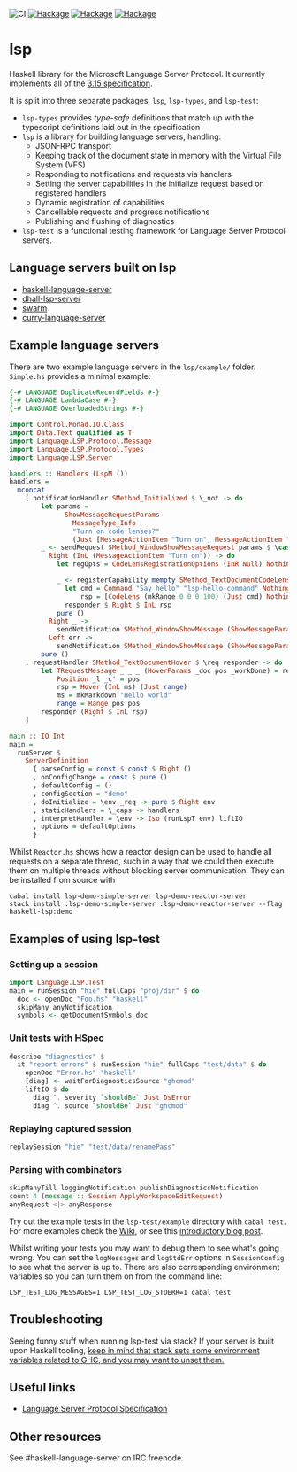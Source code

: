 ![CI](https://github.com/alanz/lsp/workflows/Haskell%20CI/badge.svg)
[![Hackage](https://img.shields.io/hackage/v/lsp?label=lsp)](https://hackage.haskell.org/package/lsp)
[![Hackage](https://img.shields.io/hackage/v/lsp?label=lsp-types)](https://hackage.haskell.org/package/lsp-types)
[![Hackage](https://img.shields.io/hackage/v/lsp?label=lsp-test)](https://hackage.haskell.org/package/lsp-test)

# lsp
Haskell library for the Microsoft Language Server Protocol.
It currently implements all of the [3.15 specification](https://microsoft.github.io/language-server-protocol/specifications/specification-3-15/).

It is split into three separate packages, `lsp`, `lsp-types`, and `lsp-test`:
- `lsp-types` provides *type-safe* definitions that match up with the
typescript definitions laid out in the specification
- `lsp` is a library for building language servers, handling:
  - JSON-RPC transport
  - Keeping track of the document state in memory with the Virtual File System (VFS)
  - Responding to notifications and requests via handlers
  - Setting the server capabilities in the initialize request based on registered handlers
  - Dynamic registration of capabilities
  - Cancellable requests and progress notifications
  - Publishing and flushing of diagnostics
- `lsp-test` is a functional testing framework for Language Server Protocol servers.

## Language servers built on lsp
- [haskell-language-server](https://github.com/haskell/haskell-language-server)
- [dhall-lsp-server](https://github.com/dhall-lang/dhall-haskell/tree/master/dhall-lsp-server#readme)
- [swarm](https://github.com/byorgey/swarm/blob/main/src/Swarm/Language/LSP.hs)
- [curry-language-server](https://github.com/fwcd/curry-language-server)

## Example language servers
There are two example language servers in the `lsp/example/` folder. `Simple.hs` provides a minimal example:

```haskell
{-# LANGUAGE DuplicateRecordFields #-}
{-# LANGUAGE LambdaCase #-}
{-# LANGUAGE OverloadedStrings #-}

import Control.Monad.IO.Class
import Data.Text qualified as T
import Language.LSP.Protocol.Message
import Language.LSP.Protocol.Types
import Language.LSP.Server

handlers :: Handlers (LspM ())
handlers =
  mconcat
    [ notificationHandler SMethod_Initialized $ \_not -> do
        let params =
              ShowMessageRequestParams
                MessageType_Info
                "Turn on code lenses?"
                (Just [MessageActionItem "Turn on", MessageActionItem "Don't"])
        _ <- sendRequest SMethod_WindowShowMessageRequest params $ \case
          Right (InL (MessageActionItem "Turn on")) -> do
            let regOpts = CodeLensRegistrationOptions (InR Null) Nothing (Just False)

            _ <- registerCapability mempty SMethod_TextDocumentCodeLens regOpts $ \_req responder -> do
              let cmd = Command "Say hello" "lsp-hello-command" Nothing
                  rsp = [CodeLens (mkRange 0 0 0 100) (Just cmd) Nothing]
              responder $ Right $ InL rsp
            pure ()
          Right _ ->
            sendNotification SMethod_WindowShowMessage (ShowMessageParams MessageType_Info "Not turning on code lenses")
          Left err ->
            sendNotification SMethod_WindowShowMessage (ShowMessageParams MessageType_Error $ "Something went wrong!\n" <> T.pack (show err))
        pure ()
    , requestHandler SMethod_TextDocumentHover $ \req responder -> do
        let TRequestMessage _ _ _ (HoverParams _doc pos _workDone) = req
            Position _l _c' = pos
            rsp = Hover (InL ms) (Just range)
            ms = mkMarkdown "Hello world"
            range = Range pos pos
        responder (Right $ InL rsp)
    ]

main :: IO Int
main =
  runServer $
    ServerDefinition
      { parseConfig = const $ const $ Right ()
      , onConfigChange = const $ pure ()
      , defaultConfig = ()
      , configSection = "demo"
      , doInitialize = \env _req -> pure $ Right env
      , staticHandlers = \_caps -> handlers
      , interpretHandler = \env -> Iso (runLspT env) liftIO
      , options = defaultOptions
      }
```

Whilst `Reactor.hs` shows how a reactor design can be used to handle all
requests on a separate thread, such in a way that we could then execute them on
multiple threads without blocking server communication. They can be installed
from source with

    cabal install lsp-demo-simple-server lsp-demo-reactor-server
    stack install :lsp-demo-simple-server :lsp-demo-reactor-server --flag haskell-lsp:demo
    
## Examples of using lsp-test

### Setting up a session

```haskell
import Language.LSP.Test
main = runSession "hie" fullCaps "proj/dir" $ do
  doc <- openDoc "Foo.hs" "haskell"
  skipMany anyNotification
  symbols <- getDocumentSymbols doc
```

### Unit tests with HSpec

```haskell
describe "diagnostics" $
  it "report errors" $ runSession "hie" fullCaps "test/data" $ do
    openDoc "Error.hs" "haskell"
    [diag] <- waitForDiagnosticsSource "ghcmod"
    liftIO $ do
      diag ^. severity `shouldBe` Just DsError
      diag ^. source `shouldBe` Just "ghcmod"
```

### Replaying captured session
```haskell
replaySession "hie" "test/data/renamePass"
```

### Parsing with combinators
```haskell
skipManyTill loggingNotification publishDiagnosticsNotification
count 4 (message :: Session ApplyWorkspaceEditRequest)
anyRequest <|> anyResponse
```

Try out the example tests in the `lsp-test/example` directory with `cabal test`.
For more examples check the [Wiki](https://github.com/bubba/lsp-test/wiki/Introduction), or see this [introductory blog post](https://lukelau.me/haskell/posts/lsp-test/).

Whilst writing your tests you may want to debug them to see what's going wrong.
You can set the `logMessages` and `logStdErr` options in `SessionConfig` to see what the server is up to.
There are also corresponding environment variables so you can turn them on from the command line:
```
LSP_TEST_LOG_MESSAGES=1 LSP_TEST_LOG_STDERR=1 cabal test
```

## Troubleshooting
Seeing funny stuff when running lsp-test via stack? If your server is built upon Haskell tooling, [keep in mind that stack sets some environment variables related to GHC, and you may want to unset them.](https://github.com/alanz/haskell-ide-engine/blob/bfb16324d396da71000ef81d51acbebbdaa854ab/test/utils/TestUtils.hs#L290-L298)

## Useful links

- [Language Server Protocol Specification](https://github.com/Microsoft/language-server-protocol/blob/master/protocol.md)

## Other resources

See #haskell-language-server  on IRC freenode.

